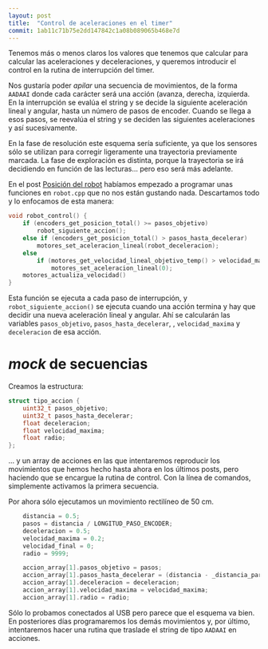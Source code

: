 ```yaml
---
layout: post
title:  "Control de aceleraciones en el timer"
commit: 1ab11c71b75e2dd147842c1a08b089065b468e7d
---
```


Tenemos más o menos claros los valores que tenemos que calcular para calcular
las aceleraciones y deceleraciones, y queremos introducir el control en la
rutina de interrupción del timer.

Nos gustaría poder _apilar_ una secuencia de movimientos, de la forma `AADAAI` donde cada carácter será una
acción (avanza, derecha, izquierda. En la interrupción se evalúa el string y
se decide la siguiente aceleración lineal y angular, hasta un número de pasos
de encoder. Cuando se llega a esos pasos, se reevalúa el string y se deciden
las siguientes aceleraciones y así sucesivamente.

En la fase de resolución este esquema sería suficiente, ya que los sensores sólo
se utilizan para corregir ligeramente una trayectoria previamente marcada. La fase de exploración
es distinta, porque la trayectoria se irá decidiendo en función de las lecturas... pero
eso será más adelante.

En el post [Posición del robot](../posicion-del-robot/) habíamos empezado a programar
unas funciones en `robot.cpp` que no nos están gustando nada. Descartamos todo y lo enfocamos de esta
manera:

```cpp
void robot_control() {
    if (encoders_get_posicion_total() >= pasos_objetivo)
        robot_siguiente_accion();
    else if (encoders_get_posicion_total() > pasos_hasta_decelerar)
        motores_set_aceleracion_lineal(robot_deceleracion);
    else
        if (motores_get_velocidad_lineal_objetivo_temp() > velocidad_maxima) {
            motores_set_aceleracion_lineal(0);
    motores_actualiza_velocidad()
}
```

Esta función se ejecuta a cada paso de interrupción, y `robot_siguiente_accion()` 
se ejecuta cuando una acción termina y hay que decidir una nueva aceleración lineal
y angular. Ahí se calcularán las variables `pasos_objetivo`, `pasos_hasta_decelerar`,
, `velocidad_maxima` y `deceleracion` de esa acción.

# _mock_ de secuencias

Creamos la estructura:

```cpp
struct tipo_accion {
    uint32_t pasos_objetivo;
    uint32_t pasos_hasta_decelerar;
    float deceleracion;
    float velocidad_maxima;
    float radio;
};
```

... y un array de acciones en las que intentaremos reproducir los movimientos que hemos
hecho hasta ahora en los últimos posts, pero haciendo que se encargue la rutina de control.
Con la línea de comandos, simplemente activamos la primera secuencia.

Por ahora sólo ejecutamos un movimiento rectilíneo de 50 cm.

```cpp
    distancia = 0.5;
    pasos = distancia / LONGITUD_PASO_ENCODER;
    deceleracion = 0.5;
    velocidad_maxima = 0.2;
    velocidad_final = 0;
    radio = 9999;

    accion_array[1].pasos_objetivo = pasos;
    accion_array[1].pasos_hasta_decelerar = (distancia - _distancia_para_decelerar(velocidad_maxima - velocidad_final, deceleracion)) / LONGITUD_PASO_ENCODER;
    accion_array[1].deceleracion = deceleracion;
    accion_array[1].velocidad_maxima = velocidad_maxima;
    accion_array[1].radio = radio;
```

Sólo lo probamos conectados al USB pero parece que el esquema va bien. En
posteriores días programaremos los demás movimientos y, por último, intentaremos
hacer una rutina que traslade el string de tipo `AADAAI` en acciones.
